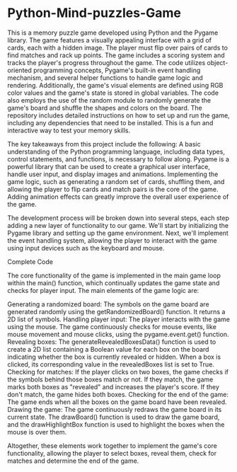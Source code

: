 # Python-Mind-puzzles-Game
This is a memory puzzle game developed using Python and the Pygame library. The game features a visually appealing interface with a grid of cards, each with a hidden image. The player must flip over pairs of cards to find matches and rack up points. The game includes a scoring system and tracks the player's progress throughout the game. The code utilizes object-oriented programming concepts, Pygame's built-in event handling mechanism, and several helper functions to handle game logic and rendering. Additionally, the game's visual elements are defined using RGB color values and the game's state is stored in global variables. The code also employs the use of the random module to randomly generate the game's board and shuffle the shapes and colors on the board. The repository includes detailed instructions on how to set up and run the game, including any dependencies that need to be installed. This is a fun and interactive way to test your memory skills.

The key takeaways from this project include the following:
A basic understanding of the Python programming language, including data types, control statements, and functions, is necessary to follow along.
Pygame is a powerful library that can be used to create a graphical user interface, handle user input, and display images and animations.
Implementing the game logic, such as generating a random set of cards, shuffling them, and allowing the player to flip cards and match pairs is the core of the game.
Adding animation effects can greatly improve the overall user experience of the game.

The development process will be broken down into several steps, each step adding a new layer of functionality to our game. We'll start by initializing the Pygame library and setting up the game environment. Next, we'll implement the event handling system, allowing the player to interact with the game using input devices such as the keyboard and mouse.

Complete Code

The core functionality of the game is implemented in the main game loop within the main() function, which continually updates the game state and checks for player input. The main elements of the game logic are:

Generating a randomized board: The symbols on the game board are generated randomly using the getRandomizedBoard() function. It returns a 2D list of symbols.
Handling player input: The player interacts with the game using the mouse. The game continuously checks for mouse events, like mouse movement and mouse clicks, using the pygame.event.get() function.
Revealing boxes: The generateRevealedBoxesData() function is used to create a 2D list containing a Boolean value for each box on the board indicating whether the box is currently revealed or hidden. When a box is clicked, its corresponding value in the revealedBoxes list is set to True.
Checking for matches: If the player clicks on two boxes, the game checks if the symbols behind those boxes match or not. If they match, the game marks both boxes as "revealed" and increases the player's score. If they don't match, the game hides both boxes.
Checking for the end of the game: The game ends when all the boxes on the game board have been revealed.
Drawing the game: The game continuously redraws the game board in its current state. The drawBoard() function is used to draw the game board, and the drawHighlightBox function is used to highlight the boxes when the mouse is over them.

Altogether, these elements work together to implement the game's core functionality, allowing the player to select boxes, reveal them, check for matches and determine the end of the game.


